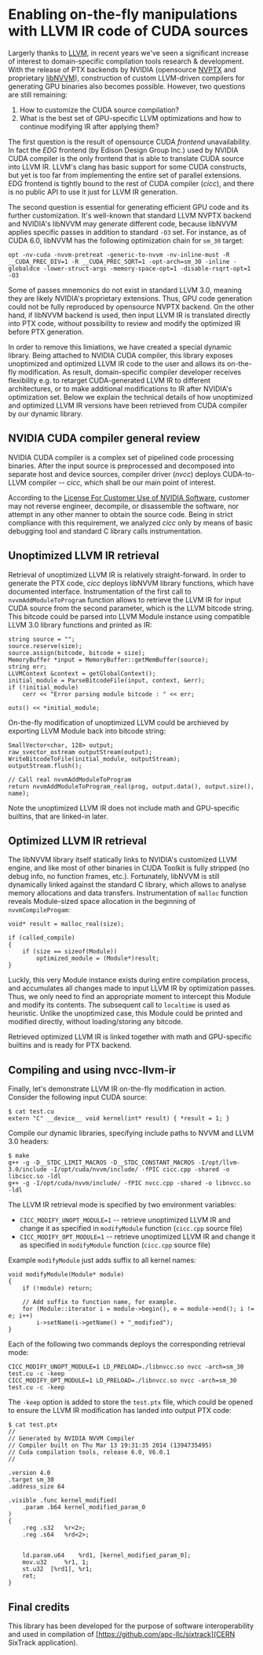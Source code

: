 # Enabling on-the-fly manipulations with LLVM IR code of CUDA sources

Largerly thanks to [LLVM](http://llvm.org/), in recent years we've seen a significant increase of interest to domain-specific compilation tools research & development. With the release of PTX backends by NVIDIA (opensource [NVPTX](http://llvm.org/docs/NVPTXUsage.html) and proprietary [libNVVM](https://developer.nvidia.com/cuda-llvm-compiler)), construction of custom LLVM-driven compilers for generating GPU binaries also becomes possible. However, two questions are still remaining:

1. How to customize the CUDA source compilation?
2. What is the best set of GPU-specific LLVM optimizations and how to continue modifying IR after applying them?

The first question is the result of opensource CUDA *frontend* unavailability. In fact the *EDG* frontend (by Edison Design Group Inc.) used by NVIDIA CUDA compiler is the only frontend that is able to translate CUDA source into LLVM IR. LLVM's clang has basic support for some CUDA constructs, but yet is too far from implementing the entire set of parallel extensions. EDG frontend is tightly bound to the rest of CUDA compiler (*cicc*), and there is no public API to use it just for LLVM IR generation.

The second question is essential for generating efficient GPU code and its further customization. It's well-known that standard LLVM NVPTX backend and NVIDIA's libNVVM may generate different code, because libNVVM applies specific passes in addition to standard `-O3` set. For instance, as of CUDA 6.0, libNVVM has the following optimization chain for `sm_30` target:

```
opt -nv-cuda -nvvm-pretreat -generic-to-nvvm -nv-inline-must -R __CUDA_PREC_DIV=1 -R __CUDA_PREC_SQRT=1 -opt-arch=sm_30 -inline -globaldce -lower-struct-args -memory-space-opt=1 -disable-rsqrt-opt=1 -O3
```

Some of passes mnemonics do not exist in standard LLVM 3.0, meaning they are likely NVIDIA's proprietary extensions. Thus, GPU code generation could not be fully reproduced by opensource NVPTX backend. On the other hand, if libNVVM backend is used, then input LLVM IR is translated directly into PTX code, without possibility to review and modify the optimized IR before PTX generation.

In order to remove this limiations, we have created a special dynamic library. Being attached to NVIDIA CUDA compiler, this library exposes unoptimized and optimized LLVM IR code to the user and allows its on-the-fly modification. As result, domain-specific compiler developer receives flexibility e.g. to retarget CUDA-generated LLVM IR to different architectures, or to make additional modifications to IR after NVIDIA's optimization set. Below we explain the technical details of how unoptimized and optimized LLVM IR versions have been retrieved from CUDA compiler by our dynamic library.

## NVIDIA CUDA compiler general review

NVIDIA CUDA compiler is a complex set of pipelined code processing binaries. After the input source is preprocessed and decomposed into separate host and device sources, compiler driver (*nvcc*) deploys CUDA-to-LLVM compiler -- *cicc*, which shall be our main point of interest.

According to the [License For Customer Use of NVIDIA Software](http://www.nvidia.com/content/DriverDownload-March2009/licence.php?lang=us), customer may not reverse engineer, decompile, or disassemble the software, nor attempt in any other manner to obtain the source code. Being in strict compliance with this requirement, we analyzed *cicc* only by means of basic debugging tool and standard C library calls instrumentation.

## Unoptimized LLVM IR retrieval

Retrieval of unoptimized LLVM IR is relatively straight-forward. In order to generate the PTX code, *cicc* deploys libNVVM library functions, which have documented interface. Instrumentation of the first call to `nvvmAddModuleToProgram` function allows to retrieve the LLVM IR for input CUDA source from the second parameter, which is the LLVM bitcode string. This bitcode could be parsed into LLVM Module instance using compatible LLVM 3.0 library functions and printed as IR:

```
string source = "";
source.reserve(size);
source.assign(bitcode, bitcode + size);
MemoryBuffer *input = MemoryBuffer::getMemBuffer(source);
string err;
LLVMContext &context = getGlobalContext();
initial_module = ParseBitcodeFile(input, context, &err);
if (!initial_module)
	cerr << "Error parsing module bitcode : " << err;

outs() << *initial_module;
```

On-the-fly modification of unoptimized LLVM could be archieved by exporting LLVM Module back into bitcode string:

```
SmallVector<char, 128> output;
raw_svector_ostream outputStream(output);
WriteBitcodeToFile(initial_module, outputStream);
outputStream.flush();

// Call real nvvmAddModuleToProgram
return nvvmAddModuleToProgram_real(prog, output.data(), output.size(), name);
```

Note the unoptimized LLVM IR does not include math and GPU-specific builtins, that are linked-in later.

## Optimized LLVM IR retrieval

The libNVVM library itself statically links to NVIDIA's customized LLVM engine, and like most of other binaries in CUDA Toolkit is fully stripped (no debug info, no function frames, etc.). Fortunately, libNVVM is still dynamically linked against the standard C library, which allows to analyse memory allocations and data transfers. Instrumentation of `malloc` function reveals Module-sized space allocation in the beginning of `nvvmCompileProgam`:

```
void* result = malloc_real(size);

if (called_compile)
{
	if (size == sizeof(Module))
		optimized_module = (Module*)result;
}
```

Luckly, this very Module instance exists during entire compilation process, and accumulates all changes made to input LLVM IR by optimization passes. Thus, we only need to find an appropriate moment to intercept this Module and modify its contents. The subsequent call to `localtime` is used as heuristic. Unlike the unoptimized case, this Module could be printed and modified directly, without loading/storing any bitcode.

Retrieved optimized LLVM IR is linked together with math and GPU-specific builtins and is ready for PTX backend.

## Compiling and using nvcc-llvm-ir

Finally, let's demonstrate LLVM IR on-the-fly modification in action. Consider the following input CUDA source:

```
$ cat test.cu
extern "C" __device__ void kernel(int* result) { *result = 1; }
```

Compile our dynamic libraries, specifying include paths to NVVM and LLVM 3.0 headers:

```
$ make
g++ -g -D__STDC_LIMIT_MACROS -D__STDC_CONSTANT_MACROS -I/opt/llvm-3.0/include -I/opt/cuda/nvvm/include/ -fPIC cicc.cpp -shared -o libcicc.so -ldl
g++ -g -I/opt/cuda/nvvm/include/ -fPIC nvcc.cpp -shared -o libnvcc.so -ldl
```

The LLVM IR retrieval mode is specified by two environment variables:

* `CICC_MODIFY_UNOPT_MODULE=1` -- retrieve unoptimized LLVM IR and change it as specified in `modifyModule` function (`cicc.cpp` source file)
* `CICC_MODIFY_OPT_MODULE=1` -- retrieve unoptimized LLVM IR and change it as specified in `modifyModule` function (`cicc.cpp` source file)

Example `modifyModule` just adds suffix to all kernel names:

```
void modifyModule(Module* module)
{
	if (!module) return;

	// Add suffix to function name, for example.
	for (Module::iterator i = module->begin(), e = module->end(); i != e; i++)
		i->setName(i->getName() + "_modified");
}

```

Each of the following two commands deploys the corresponding retrieval mode:

```
CICC_MODIFY_UNOPT_MODULE=1 LD_PRELOAD=./libnvcc.so nvcc -arch=sm_30 test.cu -c -keep
CICC_MODIFY_OPT_MODULE=1 LD_PRELOAD=./libnvcc.so nvcc -arch=sm_30 test.cu -c -keep
```

The `-keep` option is added to store the `test.ptx` file, which could be opened to ensure the LLVM IR modification has landed into output PTX code:

```
$ cat test.ptx 
//
// Generated by NVIDIA NVVM Compiler
// Compiler built on Thu Mar 13 19:31:35 2014 (1394735495)
// Cuda compilation tools, release 6.0, V6.0.1
//

.version 4.0
.target sm_30
.address_size 64

.visible .func kernel_modified(
	.param .b64 kernel_modified_param_0
)
{
	.reg .s32 	%r<2>;
	.reg .s64 	%rd<2>;


	ld.param.u64 	%rd1, [kernel_modified_param_0];
	mov.u32 	%r1, 1;
	st.u32 	[%rd1], %r1;
	ret;
}
```

## Final credits

This library has been developed for the purpose of software interoperability and used in compilation of [https://github.com/apc-llc/sixtrack](CERN SixTrack application).

